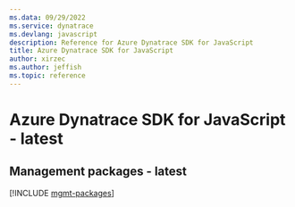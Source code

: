 ```yaml
---
ms.data: 09/29/2022
ms.service: dynatrace
ms.devlang: javascript
description: Reference for Azure Dynatrace SDK for JavaScript
title: Azure Dynatrace SDK for JavaScript
author: xirzec
ms.author: jeffish
ms.topic: reference
---
```

# Azure Dynatrace SDK for JavaScript - latest

## Management packages - latest
[!INCLUDE [mgmt-packages](dynatrace-mgmt-index.md)]